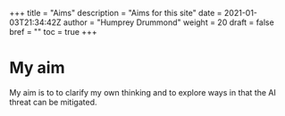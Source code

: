 +++
title = "Aims"
description = "Aims for this site"
date = 2021-01-03T21:34:42Z
author = "Humprey Drummond"
weight = 20
draft = false
bref = ""
toc = true
+++
# My aim

My aim is to to clarify my own thinking and to explore ways in that the AI threat can be mitigated.
